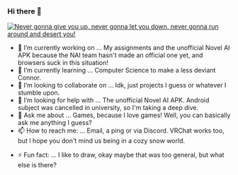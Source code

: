 ### Hi there 👋

[![Never gonna give you up, never gonna let you down, never gonna run around and desert you!](https://img.youtube.com/vi/dQw4w9WgXcQ/0.jpg)](https://www.youtube.com/watch?v=dQw4w9WgXcQ)

<!--
**AmazingGabriel16/AmazingGabriel16** is a ✨ _special_ ✨ repository because its `README.md` (this file) appears on your GitHub profile.

Here are some ideas to get you started:
-->
- 🔭 I’m currently working on ... My assignments and the unofficial Novel AI APK because the NAI team hasn't made an official one yet, and browsers suck in this situation!
- 🌱 I’m currently learning ... Computer Science to make a less deviant Connor.
- 👯 I’m looking to collaborate on ... Idk, just projects I guess or whatever I stumble upon.
- 🤔 I’m looking for help with ... The unofficial Novel AI APK. Android subject was cancelled in university, so I'm taking a deep dive.
- 💬 Ask me about ... Games, because I love games! Well, you can basically ask me anything I guess?
- 📫 How to reach me: ... Email, a ping or via Discord. VRChat works too, but I hope you don't mind us being in a cozy snow world.
<!-- - 😄 Pronouns: ... -->
- ⚡ Fun fact: ... I like to draw, okay maybe that was too general, but what else is there?

